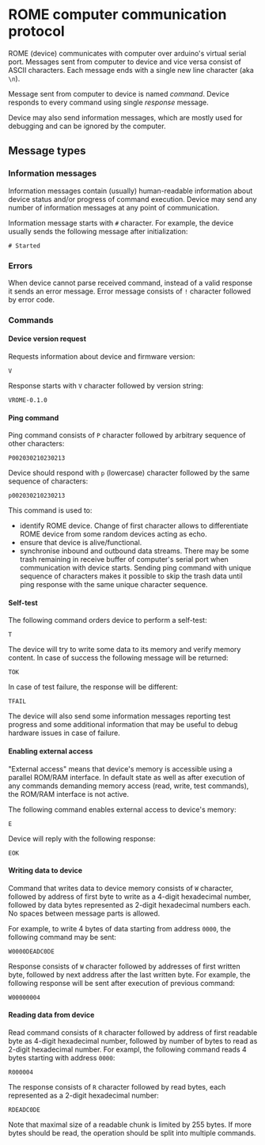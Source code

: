 # ROME computer communication protocol

ROME (device) communicates with computer over arduino's virtual serial port.
Messages sent from computer to device and vice versa consist of ASCII characters.
Each message ends with a single new line character (aka `\n`).

Message sent from computer to device is named *command*.
Device responds to every command using single *response* message.

Device may also send information messages, which are mostly used for debugging and can be ignored by the computer.

## Message types

### Information messages

Information messages contain (usually) human-readable information about device status and/or progress of command execution.
Device may send any number of information messages at any point of communication.

Information message starts with `#` character.
For example, the device usually sends the following message after initialization:
```
# Started
```

### Errors

When device cannot parse received command, instead of a valid response it sends an error message.
Error message consists of `!` character followed by error code.

### Commands

#### Device version request

Requests information about device and firmware version:

```
V
```

Response starts with `V` character followed by version string:

```
VROME-0.1.0
```

#### Ping command

Ping command consists of `P` character followed by arbitrary sequence of other characters:

```
P002030210230213
```

Device should respond with `p` (lowercase) character followed by the same sequence of characters:

```
p002030210230213
```

This command is used to:
- identify ROME device.
  Change of first character allows to differentiate ROME device from some random devices acting as echo.
- ensure that device is alive/functional.
- synchronise inbound and outbound data streams.
  There may be some trash remaining in receive buffer of computer's serial port when communication with device starts.
  Sending ping command with unique sequence of characters makes it possible to skip the trash data until ping response with the same unique character sequence.

#### Self-test

The following command orders device to perform a self-test:

```
T
```

The device will try to write some data to its memory and verify memory content.
In case of success the following message will be returned:

```
TOK
```

In case of test failure, the response will be different:

```
TFAIL
```

The device will also send some information messages reporting test progress and some additional information that may be useful to debug hardware issues in case of failure.

#### Enabling external access

"External access" means that device's memory is accessible using a parallel ROM/RAM interface.
In default state as well as after execution of any commands demanding memory access (read, write, test commands), the ROM/RAM interface is not active.

The following command enables external access to device's memory:

```
E
```

Device will reply with the following response:

```
EOK
```

#### Writing data to device

Command that writes data to device memory consists of `W` character, followed by address of first byte to write as a 4-digit hexadecimal number, followed by data bytes represented as 2-digit hexadecimal numbers each.
No spaces between message parts is allowed.

For example, to write 4 bytes of data starting from address `0000`, the following command may be sent:

```
W0000DEADC0DE
```

Response consists of `W` character followed by addresses of first written byte, followed by next address after the last written byte.
For example, the following response will be sent after execution of previous command:

```
W00000004
```

#### Reading data from device

Read command consists of `R` character followed by address of first readable byte as 4-digit hexadecimal number, followed by number of bytes to read as 2-digit hexadecimal number.
For exampl, the following command reads 4 bytes starting with address `0000`:

```
R000004
```

The response consists of `R` character followed by read bytes, each represented as a 2-digit hexadecimal number:

```
RDEADC0DE
```

Note that maximal size of a readable chunk is limited by 255 bytes.
If more bytes should be read, the operation should be split into multiple commands.
